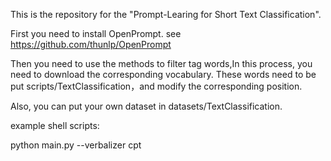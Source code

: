 This is the repository for the "Prompt-Learing for Short Text Classification".

First you need to install OpenPrompt. see https://github.com/thunlp/OpenPrompt

Then you need to use the methods to filter tag words,In this process, you need to download the corresponding vocabulary. These words need to be put scripts/TextClassification，and modify the corresponding position.

Also, you can put your own dataset in datasets/TextClassification.

example shell scripts:

python main.py --verbalizer cpt